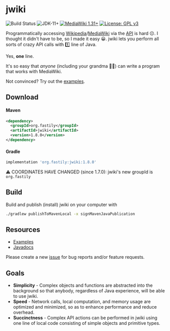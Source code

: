 # jwiki
![Build Status](https://github.com/Kanzat/jwiki/workflows/build/badge.svg)
![JDK-11+](https://upload.wikimedia.org/wikipedia/commons/e/ef/Blue_JDK_11%2B_Shield_Badge.svg)
[![MediaWiki 1.31+](https://upload.wikimedia.org/wikipedia/commons/b/b2/Blue_MediaWiki_1.31%2B_Shield_Badge.svg)](https://www.mediawiki.org/wiki/MediaWiki)
[![License: GPL v3](https://upload.wikimedia.org/wikipedia/commons/8/86/GPL_v3_Blue_Badge.svg)](https://www.gnu.org/licenses/gpl-3.0.en.html)

Programmatically accessing [Wikipedia](https://en.wikipedia.org/wiki/Main_Page)/[MediaWiki](https://www.mediawiki.org/wiki/MediaWiki) via the [API](https://en.wikipedia.org/w/api.php) is hard ☹️.  I thought it didn't have to be, so I made it easy 😀.  jwiki lets you perform all sorts of crazy API calls with 1️⃣ line of Java.  

Yes, **one** line.  

It's so easy that _anyone_ (including your grandma 👵🏻) can write a program that works with MediaWiki.

Not convinced?  Try out the [examples](https://github.com/fastily/jwiki/wiki/Examples).

## Download
#### Maven
```xml
<dependency>
  <groupId>org.fastily</groupId>
  <artifactId>jwiki</artifactId>
  <version>1.8.0</version>
</dependency>
```

#### Gradle
```groovy
implementation 'org.fastily:jwiki:1.8.0'
```

⚠️ COORDINATES HAVE CHANGED (since 1.7.0): jwiki's new groupId is `org.fastily`

## Build
Build and publish (install) jwiki on your computer with
```bash
./gradlew publishToMavenLocal -x signMavenJavaPublication
```

## Resources
* [Examples](https://github.com/fastily/jwiki/wiki/Examples)
* [Javadocs](https://fastily.github.io/jwiki/docs/jwiki/)

Please create a new [issue](https://github.com/fastily/jwiki/issues) for bug reports and/or feature requests.

## Goals
* **Simplicity** - Complex objects and functions are abstracted into the background so that anybody, regardless of Java experience, will be able to use jwiki.
* **Speed** - Network calls, local computation, and memory usage are optimized and minimized, so as to enhance performance and reduce overhead.
* **Succinctness** - Complex API actions can be performed in jwiki using one line of local code consisting of simple objects and primitive types.
